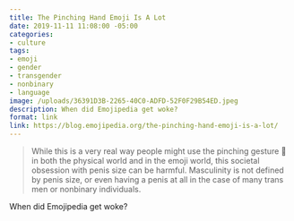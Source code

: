 ```yaml
---
title: The Pinching Hand Emoji Is A Lot
date: 2019-11-11 11:08:00 -05:00
categories:
- culture
tags:
- emoji
- gender
- transgender
- nonbinary
- language
image: /uploads/36391D3B-2265-40C0-ADFD-52F0F29B54ED.jpeg
description: When did Emojipedia get woke?
format: link
link: https://blog.emojipedia.org/the-pinching-hand-emoji-is-a-lot/
---
```


> While this is a very real way people might use the pinching gesture 🤏 in both the physical world and in the emoji world, this societal obsession with penis size can be harmful. Masculinity is not defined by penis size, or even having a penis at all in the case of many trans men or nonbinary individuals.

When did Emojipedia get woke?